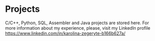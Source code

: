 # Projects
C/C++, Python, SQL, Assembler and Java projects are stored here.
For more information about my experience, please, visit my LinkedIn profile https://www.linkedin.com/in/karolina-zegeryte-b166b627a/
